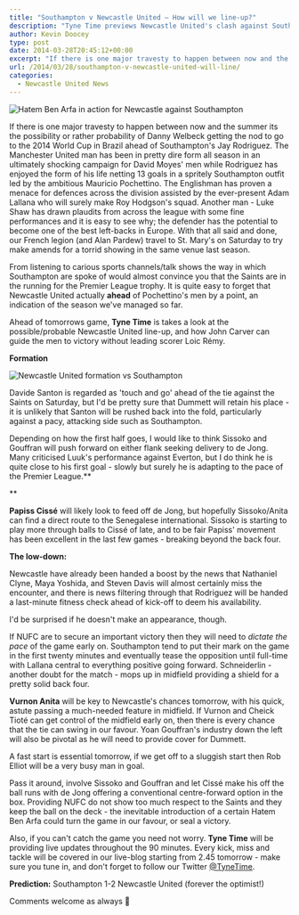 ```yaml
---
title: "Southampton v Newcastle United – How will we line-up?"
description: "Tyne Time previews Newcastle United's clash against Southampton in the Premier League on Saturday as the battle for the top 7 continues."
author: Kevin Doocey
type: post
date: 2014-03-28T20:45:12+00:00
excerpt: "If there is one major travesty to happen between now and the summer its the possibility or rather probability of Danny Welbeck getting the nod to go to the 2014 World Cup in Brazil ahead of Southampton's Jay Rodriguez..."
url: /2014/03/28/southampton-v-newcastle-united-will-line/
categories:
  - Newcastle United News
---
```


![Hatem Ben Arfa in action for Newcastle against Southampton](https://www.tynetime.com/wp-content/uploads/2014/03/Hatem-Ben-Arfa-Southampton.jpg "Southampton - An excellent side that have excellent with large English contingent")

If there is one major travesty to happen between now and the summer its the possibility or rather probability of Danny Welbeck getting the nod to go to the 2014 World Cup in Brazil ahead of Southampton's Jay Rodriguez. The Manchester United man has been in pretty dire form all season in an ultimately shocking campaign for David Moyes' men while Rodriguez has enjoyed the form of his life netting 13 goals in a spritely Southampton outfit led by the ambitious Mauricio Pochettino. The Englishman has proven a menace for defences across the division assisted by the ever-present Adam Lallana who will surely make Roy Hodgson's squad. Another man - Luke Shaw has drawn plaudits from across the league with some fine performances and it is easy to see why; the defender has the potential to become one of the best left-backs in Europe. With that all said and  done, our French legion (and Alan Pardew) travel to St. Mary's on Saturday to try make amends for a torrid showing in the same venue last season.

From listening to carious sports channels/talk shows the way in which Southampton are spoke of would almost convince you that the Saints are in the running for the Premier League trophy. It is quite easy to forget that Newcastle United actually&nbsp;**ahead** of Pochettino's men by a point, an indication of the season we've managed so far.

Ahead of tomorrows game, **Tyne Time** is takes a look at the possible/probable Newcastle United line-up, and how John Carver can guide the men to victory without leading scorer Loic Rémy.

**Formation**

![Newcastle United formation vs Southampton](https://www.tynetime.com/wp-content/uploads/2014/03/Newcastle-Line-Up-Southampton.jpg "Dummett likely to get nod ahead of Santon; Elliot GK")

Davide Santon is regarded as 'touch and go' ahead of the tie against the Saints on Saturday, but I'd be pretty sure that Dummett will retain his place - it is unlikely that Santon will be rushed back into the fold, particularly against a pacy, attacking side such as Southampton.

Depending on how the first half goes, I would like to think Sissoko and Gouffran will push forward on either flank seeking delivery to de Jong. Many criticised Luuk's performance against Everton, but I do think he is quite close to his first goal - slowly but surely he is adapting to the pace of the Premier League.**

**

**Papiss Cissé** will likely look to feed off de Jong, but hopefully Sissoko/Anita can find a direct route to the Senegalese international. Sissoko is starting to play more through balls to Cissé of late, and to be fair Papiss' movement has been excellent in the last few games - breaking beyond the back four.

**The low-down:**

Newcastle have already been handed a boost by the news that Nathaniel Clyne, Maya Yoshida, and Steven Davis will almost certainly miss the encounter, and there is news filtering through that Rodriguez will be handed a last-minute fitness check ahead of kick-off to deem his availability.

I'd be surprised if he doesn't make an appearance, though.

If NUFC are to secure an important victory then they will need to _dictate the pace_ of the game early on. Southampton tend to put their mark on the game in the first twenty minutes and eventually tease the opposition until full-time with Lallana central to everything positive going forward. Schneiderlin - another doubt for the match - mops up in midfield providing a shield for a pretty solid back four.

**Vurnon Anita** will be key to Newcastle's chances tomorrow, with his quick, astute passing a much-needed feature in midfield. If Vurnon and Cheick Tioté can get control of the midfield early on, then there is every chance that the tie can swing in our favour. Yoan Gouffran's industry down the left will also be pivotal as he will need to provide cover for Dummett.

A fast start is essential tomorrow, if we get off to a sluggish start then Rob Elliot will be a very busy man in goal.

Pass it around, involve Sissoko and Gouffran and let Cissé make his off the ball runs with de Jong offering a conventional centre-forward option in the box. Providing NUFC do not show too much respect to the Saints and they keep the ball on the deck - the inevitable introduction of a certain Hatem Ben Arfa could turn the game in our favour, or seal a victory.

Also, if you can't catch the game you need not worry. **Tyne Time** will be providing live updates throughout the 90 minutes. Every kick, miss and tackle will be covered in our live-blog starting from 2.45 tomorrow - make sure you tune in, and don't forget to follow our Twitter [@TyneTime](https://twitter.com/tynetime "tyne time twitter").

**Prediction:** Southampton 1-2 Newcastle United (forever the optimist!)

Comments welcome as always 🙂
